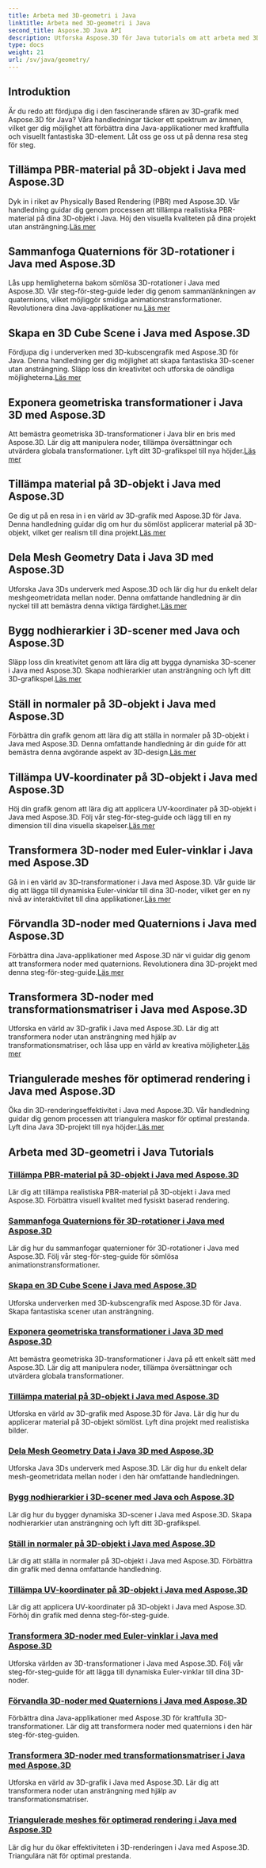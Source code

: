 ```yaml
---
title: Arbeta med 3D-geometri i Java
linktitle: Arbeta med 3D-geometri i Java
second_title: Aspose.3D Java API
description: Utforska Aspose.3D för Java tutorials om att arbeta med 3D-geometri. Bemästra PBR-material, quaternion-rotationer, kubscener och mer. Höj din Java 3D-grafik.
type: docs
weight: 21
url: /sv/java/geometry/
---
```

## Introduktion
Är du redo att fördjupa dig i den fascinerande sfären av 3D-grafik med Aspose.3D för Java? Våra handledningar täcker ett spektrum av ämnen, vilket ger dig möjlighet att förbättra dina Java-applikationer med kraftfulla och visuellt fantastiska 3D-element. Låt oss ge oss ut på denna resa steg för steg.

## Tillämpa PBR-material på 3D-objekt i Java med Aspose.3D

Dyk in i riket av Physically Based Rendering (PBR) med Aspose.3D. Vår handledning guidar dig genom processen att tillämpa realistiska PBR-material på dina 3D-objekt i Java. Höj den visuella kvaliteten på dina projekt utan ansträngning.[Läs mer](./apply-pbr-materials-to-objects/)

## Sammanfoga Quaternions för 3D-rotationer i Java med Aspose.3D

 Lås upp hemligheterna bakom sömlösa 3D-rotationer i Java med Aspose.3D. Vår steg-för-steg-guide leder dig genom sammanlänkningen av quaternions, vilket möjliggör smidiga animationstransformationer. Revolutionera dina Java-applikationer nu.[Läs mer](./concatenate-quaternions-for-3d-rotations/)

## Skapa en 3D Cube Scene i Java med Aspose.3D

 Fördjupa dig i underverken med 3D-kubscengrafik med Aspose.3D för Java. Denna handledning ger dig möjlighet att skapa fantastiska 3D-scener utan ansträngning. Släpp loss din kreativitet och utforska de oändliga möjligheterna.[Läs mer](./create-3d-cube-scene/)

## Exponera geometriska transformationer i Java 3D med Aspose.3D

Att bemästra geometriska 3D-transformationer i Java blir en bris med Aspose.3D. Lär dig att manipulera noder, tillämpa översättningar och utvärdera globala transformationer. Lyft ditt 3D-grafikspel till nya höjder.[Läs mer](./expose-geometric-transformations/)

## Tillämpa material på 3D-objekt i Java med Aspose.3D

 Ge dig ut på en resa in i en värld av 3D-grafik med Aspose.3D för Java. Denna handledning guidar dig om hur du sömlöst applicerar material på 3D-objekt, vilket ger realism till dina projekt.[Läs mer](./apply-materials-to-3d-objects/)

## Dela Mesh Geometry Data i Java 3D med Aspose.3D

 Utforska Java 3Ds underverk med Aspose.3D och lär dig hur du enkelt delar meshgeometridata mellan noder. Denna omfattande handledning är din nyckel till att bemästra denna viktiga färdighet.[Läs mer](./share-mesh-geometry-data/)

## Bygg nodhierarkier i 3D-scener med Java och Aspose.3D

 Släpp loss din kreativitet genom att lära dig att bygga dynamiska 3D-scener i Java med Aspose.3D. Skapa nodhierarkier utan ansträngning och lyft ditt 3D-grafikspel.[Läs mer](./build-node-hierarchies/)

## Ställ in normaler på 3D-objekt i Java med Aspose.3D

Förbättra din grafik genom att lära dig att ställa in normaler på 3D-objekt i Java med Aspose.3D. Denna omfattande handledning är din guide för att bemästra denna avgörande aspekt av 3D-design.[Läs mer](./set-up-normals-on-3d-objects/)

## Tillämpa UV-koordinater på 3D-objekt i Java med Aspose.3D

 Höj din grafik genom att lära dig att applicera UV-koordinater på 3D-objekt i Java med Aspose.3D. Följ vår steg-för-steg-guide och lägg till en ny dimension till dina visuella skapelser.[Läs mer](./apply-uv-coordinates-to-3d-objects/)

## Transformera 3D-noder med Euler-vinklar i Java med Aspose.3D

 Gå in i en värld av 3D-transformationer i Java med Aspose.3D. Vår guide lär dig att lägga till dynamiska Euler-vinklar till dina 3D-noder, vilket ger en ny nivå av interaktivitet till dina applikationer.[Läs mer](./transform-3d-nodes-with-euler-angles/)

## Förvandla 3D-noder med Quaternions i Java med Aspose.3D

 Förbättra dina Java-applikationer med Aspose.3D när vi guidar dig genom att transformera noder med quaternions. Revolutionera dina 3D-projekt med denna steg-för-steg-guide.[Läs mer](./transform-3d-nodes-with-quaternions/)

## Transformera 3D-noder med transformationsmatriser i Java med Aspose.3D

Utforska en värld av 3D-grafik i Java med Aspose.3D. Lär dig att transformera noder utan ansträngning med hjälp av transformationsmatriser, och låsa upp en värld av kreativa möjligheter.[Läs mer](./transform-3d-nodes-with-matrices/)

## Triangulerade meshes för optimerad rendering i Java med Aspose.3D

 Öka din 3D-renderingseffektivitet i Java med Aspose.3D. Vår handledning guidar dig genom processen att triangulera maskor för optimal prestanda. Lyft dina Java 3D-projekt till nya höjder.[Läs mer](./triangulate-meshes-for-optimized-rendering/)

## Arbeta med 3D-geometri i Java Tutorials
### [Tillämpa PBR-material på 3D-objekt i Java med Aspose.3D](./apply-pbr-materials-to-objects/)
Lär dig att tillämpa realistiska PBR-material på 3D-objekt i Java med Aspose.3D. Förbättra visuell kvalitet med fysiskt baserad rendering.
### [Sammanfoga Quaternions för 3D-rotationer i Java med Aspose.3D](./concatenate-quaternions-for-3d-rotations/)
Lär dig hur du sammanfogar quaternioner för 3D-rotationer i Java med Aspose.3D. Följ vår steg-för-steg-guide för sömlösa animationstransformationer.
### [Skapa en 3D Cube Scene i Java med Aspose.3D](./create-3d-cube-scene/)
Utforska underverken med 3D-kubscengrafik med Aspose.3D för Java. Skapa fantastiska scener utan ansträngning.
### [Exponera geometriska transformationer i Java 3D med Aspose.3D](./expose-geometric-transformations/)
Att bemästra geometriska 3D-transformationer i Java på ett enkelt sätt med Aspose.3D. Lär dig att manipulera noder, tillämpa översättningar och utvärdera globala transformationer.
### [Tillämpa material på 3D-objekt i Java med Aspose.3D](./apply-materials-to-3d-objects/)
Utforska en värld av 3D-grafik med Aspose.3D för Java. Lär dig hur du applicerar material på 3D-objekt sömlöst. Lyft dina projekt med realistiska bilder.
### [Dela Mesh Geometry Data i Java 3D med Aspose.3D](./share-mesh-geometry-data/)
Utforska Java 3Ds underverk med Aspose.3D. Lär dig hur du enkelt delar mesh-geometridata mellan noder i den här omfattande handledningen.
### [Bygg nodhierarkier i 3D-scener med Java och Aspose.3D](./build-node-hierarchies/)
Lär dig hur du bygger dynamiska 3D-scener i Java med Aspose.3D. Skapa nodhierarkier utan ansträngning och lyft ditt 3D-grafikspel.
### [Ställ in normaler på 3D-objekt i Java med Aspose.3D](./set-up-normals-on-3d-objects/)
Lär dig att ställa in normaler på 3D-objekt i Java med Aspose.3D. Förbättra din grafik med denna omfattande handledning.
### [Tillämpa UV-koordinater på 3D-objekt i Java med Aspose.3D](./apply-uv-coordinates-to-3d-objects/)
Lär dig att applicera UV-koordinater på 3D-objekt i Java med Aspose.3D. Förhöj din grafik med denna steg-för-steg-guide.
### [Transformera 3D-noder med Euler-vinklar i Java med Aspose.3D](./transform-3d-nodes-with-euler-angles/)
Utforska världen av 3D-transformationer i Java med Aspose.3D. Följ vår steg-för-steg-guide för att lägga till dynamiska Euler-vinklar till dina 3D-noder.
### [Förvandla 3D-noder med Quaternions i Java med Aspose.3D](./transform-3d-nodes-with-quaternions/)
Förbättra dina Java-applikationer med Aspose.3D för kraftfulla 3D-transformationer. Lär dig att transformera noder med quaternions i den här steg-för-steg-guiden.
### [Transformera 3D-noder med transformationsmatriser i Java med Aspose.3D](./transform-3d-nodes-with-matrices/)
Utforska en värld av 3D-grafik i Java med Aspose.3D. Lär dig att transformera noder utan ansträngning med hjälp av transformationsmatriser.
### [Triangulerade meshes för optimerad rendering i Java med Aspose.3D](./triangulate-meshes-for-optimized-rendering/)
Lär dig hur du ökar effektiviteten i 3D-renderingen i Java med Aspose.3D. Triangulära nät för optimal prestanda.
